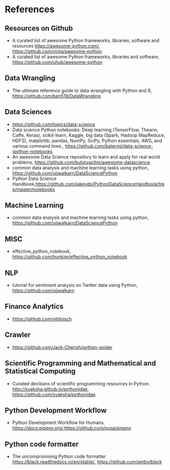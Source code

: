 # References 

## Resources on Github
+ A curated list of awesome Python frameworks, libraries, software and resources https://awesome-python.com/, https://github.com/vinta/awesome-python
+ A curated list of awesome Python frameworks, libraries and software, https://github.com/uhub/awesome-python

## Data Wrangling
+ The ultimate reference guide to data wrangling with Python and R, https://github.com/ben519/DataWrangling

## Data Sciences
+ https://github.com/topics/data-science
+ Data science Python notebooks: Deep learning (TensorFlow, Theano, Caffe, Keras), scikit-learn, Kaggle, big data (Spark, Hadoop MapReduce, HDFS), matplotlib, pandas, NumPy, SciPy, Python essentials, AWS, and various command lines., https://github.com/batermj/data-science-ipython-notebooks
+ An awesome Data Science repository to learn and apply for real world problems, https://github.com/bulutyazilim/awesome-datascience
+ common data analysis and machine learning tasks using python, https://github.com/ujjwalkarn/DataSciencePython
+ Python Data Science Handbook,https://github.com/jakevdp/PythonDataScienceHandbook/tree/master/notebooks

## Machine Learning
+ common data analysis and machine learning tasks using python, https://github.com/ujjwalkarn/DataSciencePython

## MISC
+ effective_python_notebook, https://github.com/hunkim/effective_python_notebook

## NLP
+ tutorial for sentiment analysis on Twitter data using Python, https://github.com/ujjwalkarn

## Finance Analytics
+ https://github.com/yhilpisch

## Crawler
+ https://github.com/Jack-Cherish/python-spider

## Scientific Programming and Mathematical and Statistical Computing
+ Curated decibans of scientific programming resources in Python. http://svaksha.github.io/pythonidae, https://github.com/svaksha/pythonidae

## Python Development Workflow
+ Python Development Workflow for Humans. https://docs.pipenv.org/,https://github.com/pypa/pipenv

## Python code formatter 
+ The uncompromising Python code formatter https://black.readthedocs.io/en/stable/, https://github.com/ambv/black
